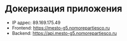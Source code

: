 # Докеризация приложения
- IP адрес: 89.169.175.49
- Frontend: https://mesto-g5.nomorepartiesco.ru
- Backend: https://api.mesto-g5.nomorepartiesco.ru
